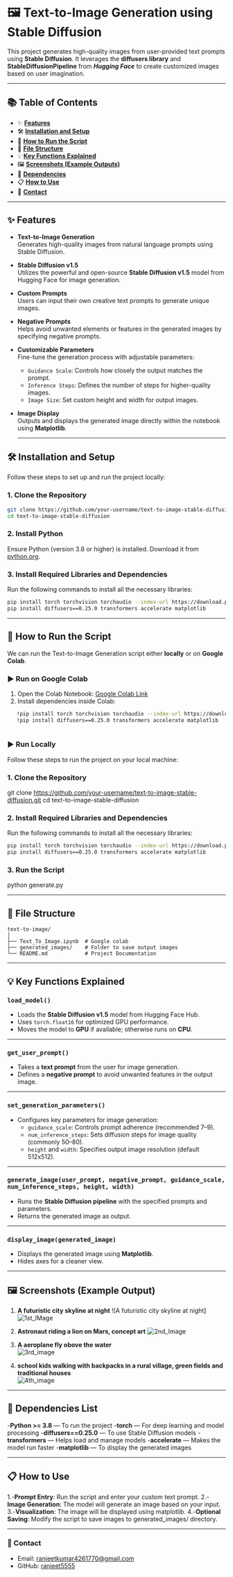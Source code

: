 # 🖼️ Text-to-Image Generation using Stable Diffusion
This project generates high-quality images from user-provided text prompts using **Stable Diffusion**. It leverages the **diffusers library** and **StableDiffusionPipeline** from ***Hugging Face*** to create customized images based on user imagination.

---

## 📚 Table of Contents  

- ✨ **[Features](#-features)**  
- 🛠️ **[Installation and Setup](#-installation-and-setup)**  
- 🚀 **[How to Run the Script](#-how-to-run-the-script)**  
- 📂 **[File Structure](#-file-structure)**  
- 💡 **[Key Functions Explained](#-key-functions-explained)**  
- 🖼️ **[Screenshots (Example Outputs)](#-screenshots-example-outputs)**  
- 🌟 **[Dependencies](#-dependencies)**  
- 📋 **[How to Use](#-how-to-use)**  
- 📧 **[Contact](#-contact)**  

---

## ✨ Features

- **Text-to-Image Generation**  
  Generates high-quality images from natural language prompts using Stable Diffusion.

- **Stable Diffusion v1.5**  
  Utilizes the powerful and open-source **Stable Diffusion v1.5** model from Hugging Face for image generation.

- **Custom Prompts**  
  Users can input their own creative text prompts to generate unique images.

- **Negative Prompts**  
  Helps avoid unwanted elements or features in the generated images by specifying negative prompts.

- **Customizable Parameters**  
  Fine-tune the generation process with adjustable parameters:  
  - `Guidance Scale`: Controls how closely the output matches the prompt.  
  - `Inference Steps`: Defines the number of steps for higher-quality images.  
  - `Image Size`: Set custom height and width for output images.

- **Image Display**  
  Outputs and displays the generated image directly within the notebook using **Matplotlib**.

  ---

## 🛠️ Installation and Setup

Follow these steps to set up and run the project locally:

### 1. Clone the Repository

```bash
git clone https://github.com/your-username/text-to-image-stable-diffusion.git
cd text-to-image-stable-diffusion
```

### 2. Install Python
Ensure Python (version 3.8 or higher) is installed. Download it from [python.org](https://www.python.org/).

### 3. Install Required Libraries and Dependencies

Run the following commands to install all the necessary libraries:
```bash
pip install torch torchvision torchaudio --index-url https://download.pytorch.org/whl/cu121
pip install diffusers==0.25.0 transformers accelerate matplotlib

```
---

## 🚀 How to Run the Script

We can run the Text-to-Image Generation script either **locally** or on **Google Colab**.

### ▶️ Run on Google Colab

1. Open the Colab Notebook: [Google Colab Link](https://colab.research.google.com/)
2. Install dependencies inside Colab:

```bash
   !pip install torch torchvision torchaudio --index-url https://download.pytorch.org/whl/cu121
   !pip install diffusers==0.25.0 transformers accelerate matplotlib
   
```

### ▶️ Run Locally

Follow these steps to run the project on your local machine:

### 1. Clone the Repository
git clone https://github.com/your-username/text-to-image-stable-diffusion.git
cd text-to-image-stable-diffusion

### 2. Install Required Libraries and Dependencies

Run the following commands to install all the necessary libraries:
```bash
pip install torch torchvision torchaudio --index-url https://download.pytorch.org/whl/cu121
pip install diffusers==0.25.0 transformers accelerate matplotlib
```

### 3. Run the Script
python generate.py

---

## 📂 File Structure
```
text-to-image/
│
├── Text_To_Image.ipynb  # Google colab
├── generated_images/    # Folder to save output images
└── README.md            # Project Documentation
```

---

## 💡 Key Functions Explained

### `load_model()`
- Loads the **Stable Diffusion v1.5** model from Hugging Face Hub.
- Uses `torch.float16` for optimized GPU performance.
- Moves the model to **GPU** if available; otherwise runs on **CPU**.

---

### `get_user_prompt()`
- Takes a **text prompt** from the user for image generation.
- Defines a **negative prompt** to avoid unwanted features in the output image.

---

### `set_generation_parameters()`
- Configures key parameters for image generation:
  - `guidance_scale`: Controls prompt adherence (recommended 7–9).
  - `num_inference_steps`: Sets diffusion steps for image quality (commonly 50–80).
  - `height` and `width`: Specifies output image resolution (default 512x512).

---

### `generate_image(user_prompt, negative_prompt, guidance_scale, num_inference_steps, height, width)`
- Runs the **Stable Diffusion pipeline** with the specified prompts and parameters.
- Returns the generated image as output.

---

### `display_image(generated_image)`
- Displays the generated image using **Matplotlib**.
- Hides axes for a cleaner view.

---
## 🖼️ Screenshots (Example Output)
1. **A futuristic city skyline at night**
![A futuristic city skyline at night]![1st_IMage](https://github.com/user-attachments/assets/07a5af7d-6e81-44cf-9713-9f9f254ad48f)

2. **Astronaut riding a lion on Mars, concept art**
![2nd_Image](https://github.com/user-attachments/assets/b571ab51-23cf-4fb4-89da-d2cb8249b667)

3. **A aeroplane fly obove the water**   
![3rd_image](https://github.com/user-attachments/assets/02ab4b4a-e1ff-4732-9369-f26937cfb4db)

4. **school kids walking with backpacks in a rural village, green fields and  traditional houses**  
![4th_image](https://github.com/user-attachments/assets/082e9282-32b0-45fa-9605-ac6da22d9a6d)

---

## 🌟 Dependencies List
-**Python >= 3.8** — To run the project
-**torch** — For deep learning and model processing
-**diffusers==0.25.0** — To use Stable Diffusion models
-**transformers** — Helps load and manage models
-**accelerate** — Makes the model run faster
-**matplotlib** — To display the generated images

---

## 📋 How to Use
1.-**Prompt Entry**: Run the script and enter your custom text prompt.
2.-**Image Generation**: The model will generate an image based on your input.
3.-**Visualization**: The image will be displayed using matplotlib.
4.-**Optional Saving**: Modify the script to save images to generated_images/ directory.

---

### 📧 Contact

- Email: ranjeetkumar4261770@gmail.com
- GitHub: [ranjeet5555](https://github.com/ranjeet5555)



